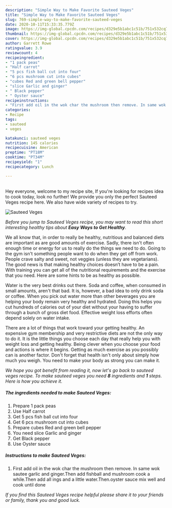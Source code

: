 ```yaml
---
description: "Simple Way to Make Favorite Sauteed Veges"
title: "Simple Way to Make Favorite Sauteed Veges"
slug: 769-simple-way-to-make-favorite-sauteed-veges
date: 2020-10-11T15:33:35.779Z
image: https://img-global.cpcdn.com/recipes/d329e5b1abc1c51b/751x532cq70/sauteed-veges-recipe-main-photo.jpg
thumbnail: https://img-global.cpcdn.com/recipes/d329e5b1abc1c51b/751x532cq70/sauteed-veges-recipe-main-photo.jpg
cover: https://img-global.cpcdn.com/recipes/d329e5b1abc1c51b/751x532cq70/sauteed-veges-recipe-main-photo.jpg
author: Garrett Rowe
ratingvalue: 3.9
reviewcount: 4
recipeingredient:
- "1 pack peas"
- "Half carrot"
- "5 pcs fish ball cut into four"
- "6 pcs mushroom cut into cubes"
- "cubes Red and green bell pepper"
- "slice Garlic and ginger"
- " Black pepper"
- " Oyster sauce"
recipeinstructions:
- "First add oil in the wok char the mushroom then remove. In same wok sautee garlic and ginger.Then add fishball and mushroom cook a while.Then add all ings and a little water.Then.oyster sauce mix well and cook until done"
categories:
- Recipe
tags:
- sauteed
- veges

katakunci: sauteed veges 
nutrition: 145 calories
recipecuisine: American
preptime: "PT18M"
cooktime: "PT34M"
recipeyield: "1"
recipecategory: Lunch

---
```

<br>
Hey everyone, welcome to my recipe site, If you're looking for recipes idea to cook today, look no further! We provide you only the perfect Sauteed Veges recipe here. We also have wide variety of recipes to try.
<br>


![Sauteed Veges](https://img-global.cpcdn.com/recipes/d329e5b1abc1c51b/751x532cq70/sauteed-veges-recipe-main-photo.jpg)

<i>Before you jump to Sauteed Veges recipe, you may want to read this short interesting healthy tips about <strong>Easy Ways to Get Healthy</strong>.</i>

We all know that, in order to really be healthy, nutritious and balanced diets are important as are good amounts of exercise. Sadly, there isn't often enough time or energy for us to really do the things we need to do. Going to the gym isn't something people want to do when they get off from work. People crave salty and sweet, not veggies (unless they are vegetarians). The good news is that making healthy choices doesn’t have to be a pain. With training you can get all of the nutritional requirements and the exercise that you need. Here are some hints to be as healthy as possible.

Water is the very best drinks out there. Soda and coffee, when consumed in small amounts, aren't that bad. It is, however, a bad idea to only drink soda or coffee. When you pick out water more than other beverages you are helping your body remain very healthy and hydrated. Doing this helps you cut hundreds of calories out of your diet without your having to suffer through a bunch of gross diet food. Effective weight loss efforts often depend solely on water intake.

There are a lot of things that work toward your getting healthy. An expensive gym membership and very restrictive diets are not the only way to do it. It is the little things you choose each day that really help you with weight loss and getting healthy. Being clever when you choose your food and actions is where it begins. Getting as much exercise as you possibly can is another factor. Don't forget that health isn't only about simply how much you weigh. You need to make your body as strong you can make it. 


<i>We hope you got benefit from reading it, now let's go back to sauteed veges recipe. To make sauteed veges you need <strong>8</strong> ingredients and <strong>1</strong> steps. Here is how you achieve it.
</i>

##### The ingredients needed to make Sauteed Veges:

1. Prepare 1 pack peas
1. Use Half carrot
1. Get 5 pcs fish ball cut into four
1. Get 6 pcs mushroom cut into cubes
1. Prepare cubes Red and green bell pepper
1. You need slice Garlic and ginger
1. Get  Black pepper
1. Use  Oyster sauce


##### Instructions to make Sauteed Veges:

1. First add oil in the wok char the mushroom then remove. In same wok sautee garlic and ginger.Then add fishball and mushroom cook a while.Then add all ings and a little water.Then.oyster sauce mix well and cook until done


<i>If you find this Sauteed Veges recipe helpful please share it to your friends or family, thank you and good luck.</i>

